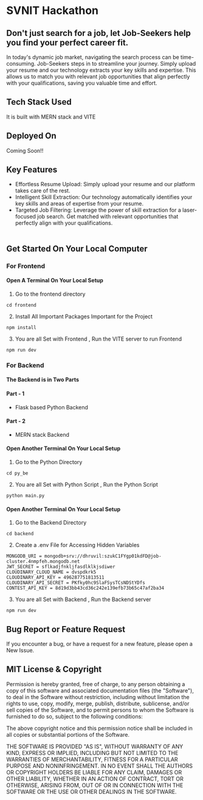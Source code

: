 # SVNIT Hackathon
## Don't just search for a job, let Job-Seekers help you find your perfect career fit.

In today's dynamic job market, navigating the search process can be time-consuming. Job-Seekers steps in to streamline your journey. Simply upload your resume and our technology extracts your key skills and expertise. This allows us to match you with relevant job opportunities that align perfectly with your qualifications, saving you valuable time and effort.

## Tech Stack Used
It is built with MERN stack and VITE

## Deployed On
Coming Soon!!
## Key Features
* Effortless Resume Upload: Simply upload your resume and our platform takes care of the rest.
* Intelligent Skill Extraction: Our technology automatically identifies your key skills and areas of expertise from your resume.
* Targeted Job Filtering: Leverage the power of skill extraction for a laser-focused job search. Get matched with relevant opportunities that perfectly align with your qualifications.
<br><br>
## Get Started On Your Local Computer
### For Frontend

#### Open A Terminal On Your Local Setup
1. Go to the frontend directory
```
cd frontend
```
2. Install All Important Packages Important for the Project
```
npm install
```
3. You are all Set with Frontend , Run the VITE server to run Frontend
```
npm run dev
```

### For Backend
#### The Backend is in Two Parts
#### Part - 1 
* Flask based Python Backend
#### Part - 2 
* MERN stack Backend



#### Open Another Terminal On Your Local Setup
1. Go to the Python Directory
```
cd py_be
```
2. You are all Set with Python Script , Run the Python Script
```
python main.py
```


#### Open Another Terminal On Your Local Setup
1. Go to the Backend Directory
```
cd backend
```
2. Create a .env File for Accessing Hidden Variables
```
MONGODB_URI = mongodb+srv://dhruvil:szukC1FYgp01kdFD@job-cluster.4nmpfeh.mongodb.net
JWT_SECRET = sflkadjfnkljfasdlklkjsdiwer
CLOUDINARY_CLOUD_NAME = dvspdkrk5
CLOUDINARY_API_KEY = 496287751813511
CLOUDINARY_API_SECRET = PKfky0hc9SlaFSysTCsNDStYDfs
CONTEST_API_KEY = 8d19d3bb43cd36c242e139efb73b65c47af2ba34
```
3. You are all Set with Backend , Run the Backend server
```
npm run dev
```

## Bug Report or Feature Request
If you encounter a bug, or have a request for a new feature, please open a New Issue.

## MIT License & Copyright
Permission is hereby granted, free of charge, to any person obtaining a copy of this software and associated documentation files (the "Software"), to deal in the Software without restriction, including without limitation the rights to use, copy, modify, merge, publish, distribute, sublicense, and/or sell copies of the Software, and to permit persons to whom the Software is furnished to do so, subject to the following conditions:

The above copyright notice and this permission notice shall be included in all copies or substantial portions of the Software.

THE SOFTWARE IS PROVIDED "AS IS", WITHOUT WARRANTY OF ANY KIND, EXPRESS OR IMPLIED, INCLUDING BUT NOT LIMITED TO THE WARRANTIES OF MERCHANTABILITY, FITNESS FOR A PARTICULAR PURPOSE AND NONINFRINGEMENT. IN NO EVENT SHALL THE AUTHORS OR COPYRIGHT HOLDERS BE LIABLE FOR ANY CLAIM, DAMAGES OR OTHER LIABILITY, WHETHER IN AN ACTION OF CONTRACT, TORT OR OTHERWISE, ARISING FROM, OUT OF OR IN CONNECTION WITH THE SOFTWARE OR THE USE OR OTHER DEALINGS IN THE SOFTWARE.
